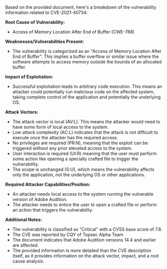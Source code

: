 Based on the provided document, here's a breakdown of the vulnerability information related to CVE-2021-40734:

**Root Cause of Vulnerability:**
*   Access of Memory Location After End of Buffer (CWE-788)

**Weaknesses/Vulnerabilities Present:**
*   The vulnerability is categorized as an "Access of Memory Location After End of Buffer". This implies a buffer overflow or similar issue where the software attempts to access memory outside the bounds of an allocated buffer.

**Impact of Exploitation:**
*   Successful exploitation leads to arbitrary code execution. This means an attacker could potentially run malicious code on the affected system, taking complete control of the application and potentially the underlying OS.

**Attack Vectors:**
*   The attack vector is local (AV:L). This means the attacker would need to have some form of local access to the system.
*   Low attack complexity (AC:L) indicates that the attack is not difficult to execute once the attacker has the required access.
*   No privileges are required (PR:N), meaning that the exploit can be triggered without any prior elevated access to the system.
*   User interaction is required (UI:R) meaning that the user must perform some action like opening a specially crafted file to trigger the vulnerability.
*   The scope is unchanged (S:U), which means the vulnerability affects only the application, not the underlying OS or other applications.

**Required Attacker Capabilities/Position:**
*   An attacker needs local access to the system running the vulnerable version of Adobe Audition.
*   The attacker needs to entice the user to open a crafted file or perform an action that triggers the vulnerability.

**Additional Notes:**

*   The vulnerability is classified as "Critical" with a CVSS base score of 7.8.
* The CVE was reported by CQY of Topsec Alpha Team
*   The document indicates that Adobe Audition versions 14.4 and earlier are affected.
*   The provided information is more detailed than the CVE description itself, as it provides information on the attack vector, impact, and a root cause analysis.